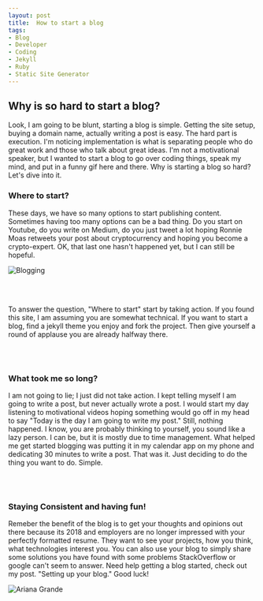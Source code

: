 ```yaml
---
layout: post
title:  How to start a blog
tags:
- Blog
- Developer
- Coding
- Jekyll
- Ruby
- Static Site Generator
---
```


<h2 id="heading2">Why is so hard to start a blog?</h2>

<p>
Look, I am going to be blunt, starting a blog is simple. Getting the site setup, buying a domain name, actually writing a post is easy. The hard part is execution. I'm noticing implementation is what is separating people who do great work and those who talk about great ideas. I'm not a motivational speaker, but I wanted to start a blog to go over coding things, speak my mind, and put in a funny gif here and there. Why is starting a blog so hard? Let's dive into it.
</p>

<h3 id="heading3">Where to start?</h3>
<p>
These days, we have so many options to start publishing content. Sometimes having too many options can be a bad thing. Do you start on Youtube, do you write on Medium, do you just tweet a lot hoping Ronnie Moas retweets your post about cryptocurrency and hoping you become a crypto-expert. OK, that last one hasn't happened yet, but I can still be hopeful.
</p>

![Blogging](https://media.giphy.com/media/Vwz4zdntMXrUY/giphy.gif "Blogging madness")

<br />
<br />
<p>
To answer the question, "Where to start" start by taking action. If you found this site, I am assuming you are somewhat technical. If you want to start a blog, find a jekyll theme you enjoy and fork the project. Then give yourself a round of applause you are already halfway there.
</p>

<br />
<br />
<h3 id="heading3">What took me so long?</h3>
<p>
I am not going to lie; I just did not take action. I kept telling myself I am going to write a post, but never actually wrote a post. I would start my day listening to motivational videos hoping something would go off in my head to say "Today is the day I am going to write my post." Still, nothing happened. I know, you are probably thinking to yourself, you sound like a lazy person. I can be, but it is mostly due to time management. What helped me get started blogging was putting it in my calendar app on my phone and dedicating 30 minutes to write a post. That was it. Just deciding to do the thing you want to do. Simple.
</p>

<br />
<br />
<h3 id="heading3">Staying Consistent and having fun!</h3>
<p>
Remeber the benefit of the blog is to get your thoughts and opinions out there because its 2018 and employers are no longer impressed with your perfectly formatted resume. They want to see your projects, how you think, what technologies interest you. You can also use your blog to simply share some solutions you have found with some problems StackOverflow or google can't seem to answer. Need help getting a blog started, check out my post. "Setting up your blog." Good luck!
</p>

![Ariana Grande](https://media.giphy.com/media/mYJXSersIdrkA/giphy.gif "Ariana Grande")